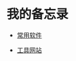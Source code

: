 # 我的备忘录

- [常用软件](https://github.com/JpHoooo/Memo/blob/main/Markdown%20Files/CommonSoftWare.md)

- [工具网站](https://github.com/JpHoooo/Memo/blob/main/Markdown%20Files/ToolsWebsite.md)
